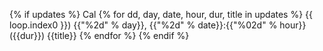 {% if updates %} 
Cal
{% for dd, day, date, hour, dur, title in updates %}     {{ loop.index0 }}) {{"%2d" % day}}, {{"%2d" % date}}:{{"%02d" % hour}} ({{dur}}) {{title}}
{% endfor %} 
{% endif %}
